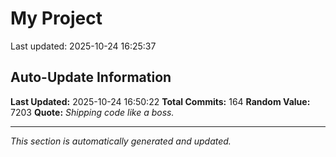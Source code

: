 # My Project


Last updated: 2025-10-24 16:25:37











































































































































































































































































































































































































































































































































































## Auto-Update Information

**Last Updated:** 2025-10-24 16:50:22
**Total Commits:** 164
**Random Value:** 7203
**Quote:** _Shipping code like a boss._

---
_This section is automatically generated and updated._
